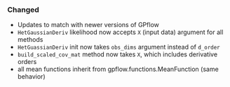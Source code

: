 <!-- markdownlint-disable MD041 -->
<!--
A new scriv changelog fragment.

Uncomment the section that is right (remove the HTML comment wrapper).
-->

<!--
### Removed

- A bullet item for the Removed category.

-->
<!--
### Added

- A bullet item for the Added category.

-->

### Changed

- Updates to match with newer versions of GPflow
- `HetGaussianDeriv` likelihood now accepts `X` (input data) argument for all
  methods
- `HetGuassianDeriv` init now takes `obs_dims` argument instead of `d_order`
- `build_scaled_cov_mat` method now takes `X`, which includes derivative orders
- all mean functions inherit from gpflow.functions.MeanFunction (same behavior)
<!--

### Deprecated

- A bullet item for the Deprecated category.

-->

<!--
### Fixed

- A bullet item for the Fixed category.

-->
<!--
### Security

- A bullet item for the Security category.

-->
